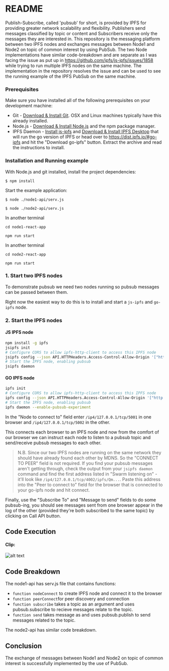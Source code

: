 # README
Publish-Subscribe, called 'pubsub' for short, is provided by IPFS for providing greater network scalability and flexibility. Publishers send messages classified by topic or content and Subscribers receive only the messages they are interested in. This repository is the messaging platform between two IPFS nodes and exchanges messages between Node1 and Node2 on topic of common interest by using PubSub. The two Node implementations have similar code-breakdown and are separate as I was facing the issue as put up in https://github.com/ipfs/js-ipfs/issues/1858 while trying to run multiple IPFS nodes on the same machine. The implementation in the repository resolves the issue and can be used to see the running example of the IPFS PubSub on the same machine.


### Prerequisites

Make sure you have installed all of the following prerequisites on your development machine:

- Git - [Download & Install Git](https://git-scm.com/downloads). OSX and Linux machines typically have this already installed.
- Node.js - [Download & Install Node.js](https://nodejs.org/en/download/) and the npm package manager.
- IPFS Daemon - [Install js-ipfs](https://github.com/ipfs/js-ipfs) and [Download & Install IPFS Desktop](https://docs.ipfs.io/install/ipfs-desktop/) that will run the go version of IPFS or head over to https://dist.ipfs.io/#go-ipfs and hit the "Download go-ipfs" button. Extract the archive and read the instructions to install.

### Installation and Running example

With Node.js and git installed, install the project dependencies:

```console
$ npm install
```

Start the example application:

```console
$ node ./node1-api/serv.js
```
```console
$ node ./node2-api/serv.js
```
In another terminal
```console
cd node1-react-app

npm run start
```

In another terminal
```console
cd node2-react-app

npm run start
```

### 1. Start two IPFS nodes

To demonstrate pubsub we need two nodes running so pubsub messages can be passed between them.

Right now the easiest way to do this is to install and start a `js-ipfs` and `go-ipfs` node. 

### 2. Start the IPFS nodes

#### JS IPFS node

```sh
npm install -g ipfs
jsipfs init
# Configure CORS to allow ipfs-http-client to access this IPFS node
jsipfs config --json API.HTTPHeaders.Access-Control-Allow-Origin '["http://127.0.0.1:8888"]'
# Start the IPFS node, enabling pubsub
jsipfs daemon
```

#### GO IPFS node

```sh
ipfs init
# Configure CORS to allow ipfs-http-client to access this IPFS node
ipfs config --json API.HTTPHeaders.Access-Control-Allow-Origin '["http://127.0.0.1:8888"]'
# Start the IPFS node, enabling pubsub
ipfs daemon --enable-pubsub-experiment
```

In the "Node to connect to" field enter `/ip4/127.0.0.1/tcp/5001` in one browser and `/ip4/127.0.0.1/tcp/5002` in the other.

This connects each browser to an IPFS node and now from the comfort of our browser we can instruct each node to listen to a pubsub topic and send/receive pubsub messages to each other.

> N.B. Since our two IPFS nodes are running on the same network they should have already found each other by MDNS. So the "CONNECT TO PEER" field is not required. If you find your pubsub messages aren't getting through, check the output from your `jsipfs daemon` command and find the first address listed in "Swarm listening on" - it'll look like `/ip4/127.0.0.1/tcp/4002/ipfs/Qm...`. Paste this address into the "Peer to connect to" field for the browser that is connected to your go-ipfs node and hit connect.

Finally, use the "Subscribe To" and "Message to send" fields to do some pubsub-ing, you should see messages sent from one browser appear in the log of the other (provided they're both subscribed to the same topic) by clicking on Call API button.


## Code Execution
#### Clip:
![alt text](https://github.com/IshitaSrivast/ipfspubsubApp/blob/main/files/tutorial.gif)

## Code Breakdown
The node1-api has serv.js file that contains functions:
- `function nodeConnect` to create IPFS node and connect it to the browser
- `function peerConnect`for peer discovery and connection
- `function subscribe` takes a topic as an argument and uses pubsub.subscribe to recieve messages relate to the topic.
- `function send` takes message as and uses pubsub.publish to send messages related to the topic.


The node2-api has similar code breakdown.


## Conclusion
The exchange of messages between Node1 and Node2 on topic of common interest is successfully implemented by the use of PubSub.
